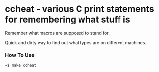 # ccheat - various C print statements for remembering what stuff is

Remember what macros are supposed to stand for.

Quick and dirty way to find out what types are on different machines.

### How To Use

```sh
~$ make ccheat
```
